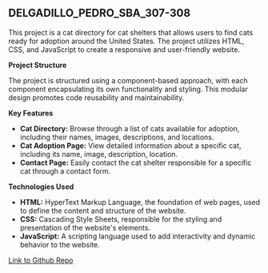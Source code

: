 ## DELGADILLO_PEDRO_SBA_307-308

This project is a cat directory for cat shelters that allows users to find cats ready for adoption around the United States. The project utilizes HTML, CSS, and JavaScript to create a responsive and user-friendly website.

**Project Structure**

The project is structured using a component-based approach, with each component encapsulating its own functionality and styling. This modular design promotes code reusability and maintainability.

**Key Features**

* **Cat Directory:** Browse through a list of cats available for adoption, including their names, images, descriptions, and locations.
* **Cat Adoption Page:** View detailed information about a specific cat, including its name, image, description, location.
* **Contact Page:** Easily contact the cat shelter responsible for a specific cat through a contact form.

**Technologies Used**

* **HTML:** HyperText Markup Language, the foundation of web pages, used to define the content and structure of the website.
* **CSS:** Cascading Style Sheets, responsible for the styling and presentation of the website's elements.
* **JavaScript:** A scripting language used to add interactivity and dynamic behavior to the website.

[Link to Github Repo](https://github.com/PeteDillo/DELGADILLO_PEDRO_SBA307-308)